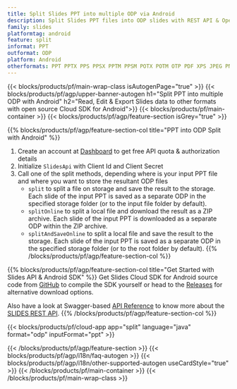 ```yaml
---
title: Split Slides PPT into multiple ODP via Android
description: Split Slides PPT files into ODP slides with REST API & Open Source Android SDK
family: slides
platformtag: android
feature: split
informat: PPT
outformat: ODP
platform: Android
otherformats: PPT PPTX PPS PPSX PPTM PPSM POTX POTM OTP PDF XPS JPEG PNG BMP TIFF SVG HTML5 MD GIF XAML
---
```


{{< blocks/products/pf/main-wrap-class isAutogenPage="true" >}}
{{< blocks/products/pf/agp/upper-banner-autogen h1="Split PPT into multiple ODP with Android" h2="Read, Edit & Export Slides data to other formats with open source Cloud SDK for Android">}}
{{< blocks/products/pf/main-container >}}
{{< blocks/products/pf/agp/feature-section isGrey="true" >}}

{{% blocks/products/pf/agp/feature-section-col title="PPT into ODP Split with Android" %}}
1. Create an account at <a href="https://dashboard.aspose.cloud/">Dashboard</a> to get free API quota & authorization details
1. Initialize ```SlidesApi``` with Client Id and Client Secret
1. Call one of the split methods, depending where is your input PPT file and where you want to store the resultant ODP files
    - ```split``` to split a file on storage and save the result to the storage. Each slide of the input PPT is saved as a separate ODP in the specified storage folder (or to the input file folder by default).
    - ```splitOnline``` to split a local file and download the result as a ZIP archive. Each slide of the input PPT is downloaded as a separate ODP within the ZIP archive.
    - ```splitAndSaveOnline``` to split a local file and save the result to the storage. Each slide of the input PPT is saved as a separate ODP in the specified storage folder (or to the root folder by default).
{{% /blocks/products/pf/agp/feature-section-col %}}

{{% blocks/products/pf/agp/feature-section-col title="Get Started with Slides API & Android SDK" %}}
Get Slides Cloud SDK for Android source code from [GitHub](https://github.com/aspose-slides-cloud/aspose-slides-cloud-android) to compile the SDK yourself or head to the [Releases](https://releases.aspose.cloud/) for alternative download options. 

Also have a look at Swagger-based [API Reference](https://apireference.aspose.cloud/slides/) to know more about the [SLIDES REST API](https://products.aspose.cloud/slides/curl/).
{{% /blocks/products/pf/agp/feature-section-col %}}

{{< blocks/products/pf/cloud-app app="split" language="java" format="odp" inputFormat="ppt" >}}

{{< /blocks/products/pf/agp/feature-section >}}
{{< blocks/products/pf/agp/i18n/faq-autogen >}}
{{< blocks/products/pf/agp/i18n/other-supported-autogen useCardStyle="true" >}}
{{< /blocks/products/pf/main-container >}}
{{< /blocks/products/pf/main-wrap-class >}}